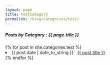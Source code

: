 ```yaml
---
layout: page
title: testCategory
permalink: /blog/categories/test/
---
```


<h5> Posts by Category : {{ page.title }} </h5>

<div class="card">
{% for post in site.categories.test %}
 <li class="category-posts"><span>{{ post.date | date_to_string }}</span> &nbsp; <a href="{{ post.url }}">{{ post.title }}</a></li>
{% endfor %}
</div>